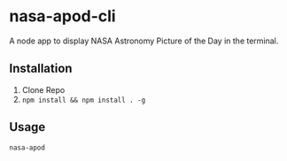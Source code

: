 # nasa-apod-cli
A node app to display NASA Astronomy Picture of the Day in the terminal.

## Installation
1. Clone Repo
2. `npm install && npm install . -g`

## Usage
`nasa-apod`
